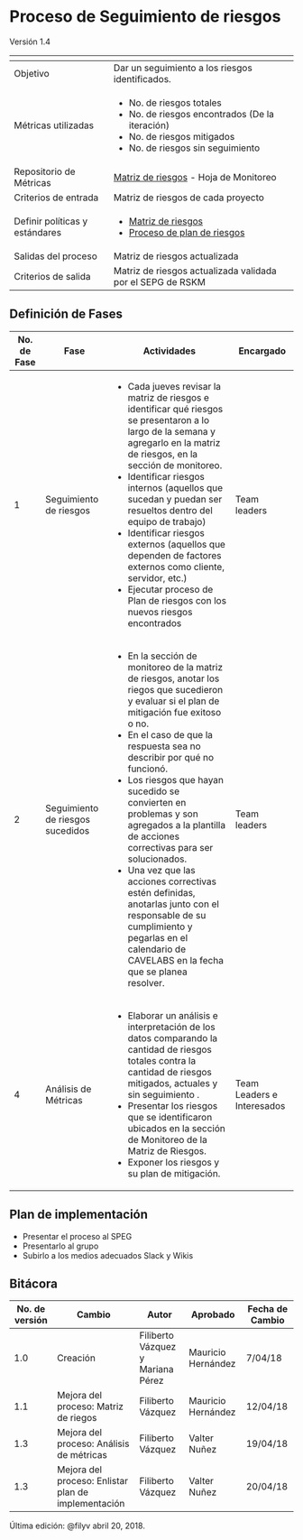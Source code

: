 # Proceso de Seguimiento de riesgos
Versión 1.4


[]() | []()  
--|--
Objetivo| Dar un seguimiento a los riesgos identificados.
Métricas utilizadas |<ul><li>No. de riesgos totales</li><li>No. de riesgos encontrados (De la iteración)</li><li>No. de riesgos mitigados</li><li>No. de riesgos sin seguimiento</li></ul>
Repositorio de Métricas | [Matriz de riesgos](https://github.com/CaveLabs-1/Wiki/blob/master/Riesgos/Formatos/Matriz%20de%20riesgos%20v1.2.xlsx) - Hoja de Monitoreo
Criterios de entrada | Matriz de riesgos de cada proyecto
Definir políticas y estándares |<ul><li>[Matriz de riesgos](https://github.com/CaveLabs-1/Wiki/blob/master/Riesgos/Formatos/Matriz%20de%20riesgos%20v1.2.xlsx)</li><li>[Proceso de plan de riesgos](https://github.com/CaveLabs-1/Wiki/blob/master/Riesgos/Procesos/Plan_de_Riesgos.md)</li></ul>
Salidas del proceso | Matriz de riesgos actualizada
Criterios de salida | Matriz de riesgos actualizada validada por el SEPG de RSKM

## Definición de Fases
No. de Fase | Fase | Actividades | Encargado
------------|------|-------------|-----------
1 | Seguimiento de riesgos | <ul><li>Cada jueves revisar la matriz de riesgos e identificar qué riesgos se presentaron a lo largo de la semana y agregarlo en la matriz de riesgos, en la sección de monitoreo.</li><li> Identificar riesgos internos (aquellos que sucedan y puedan ser resueltos dentro del equipo de trabajo)</li><li> Identificar riesgos externos (aquellos que dependen de factores externos como cliente, servidor, etc.)</li><li> Ejecutar proceso de Plan de riesgos con los nuevos riesgos encontrados</li></ul> | Team leaders
2 | Seguimiento de riesgos sucedidos | <ul><li>En la sección de monitoreo de la matriz de riesgos, anotar los riegos que sucedieron y evaluar si el plan de mitigación fue exitoso o no.</li><li>En el caso de que la respuesta sea no describir por qué no funcionó.</li><li>Los riesgos que hayan sucedido se convierten en problemas y son agregados a la plantilla de acciones correctivas para ser solucionados.</li><li>Una vez que las acciones correctivas estén definidas, anotarlas junto con el responsable de su cumplimiento y pegarlas en el calendario de CAVELABS en la fecha que se planea resolver.</li></ul>| Team leaders
4 | Análisis de Métricas | <ul><li>Elaborar un análisis e interpretación de los datos comparando la cantidad de riesgos totales contra la cantidad de riesgos mitigados, actuales y sin seguimiento . </li><li>Presentar los riesgos que se identificaron ubicados en la sección de Monitoreo de la Matriz de Riesgos.</li><li>Exponer los riesgos y su plan de mitigación.</li></ul> | Team Leaders e Interesados

## Plan de implementación
<ul><li>Presentar el proceso al SPEG</li><li>Presentarlo al grupo</li><li>Subirlo a los medios adecuados Slack y Wikis</li></ul>

## Bitácora
No. de versión | Cambio | Autor | Aprobado | Fecha de Cambio
---------------|--------|-------|----------|-----------------
1.0 | Creación | Filiberto Vázquez y Mariana Pérez | Mauricio Hernández| 7/04/18
1.1 | Mejora del proceso: Matriz de riegos | Filiberto Vázquez | Mauricio Hernández| 12/04/18
1.3 | Mejora del proceso: Análisis de métricas | Filiberto Vázquez | Valter Nuñez| 19/04/18
1.3 | Mejora del proceso: Enlistar plan de implementación | Filiberto Vázquez | Valter Nuñez| 20/04/18

Última edición: @filyv abril 20, 2018.
